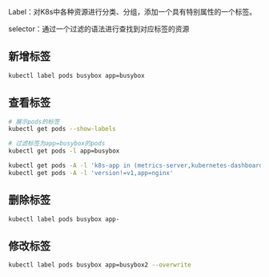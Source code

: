 Label：对K8s中各种资源进行分类、分组，添加一个具有特别属性的一个标签。

selector：通过一个过滤的语法进行查找到对应标签的资源

## 新增标签

```bash
kubectl label pods busybox app=busybox
```

## 查看标签

```bash
# 展示pods的标签
kubectl get pods --show-labels

# 过滤标签为app=busybox的pods
kubectl get pods -l app=busybox

kubectl get pods -A -l 'k8s-app in (metrics-server,kubernetes-dashboard)'
kubectl get pods -A -l 'version!=v1,app=nginx'

```

## 删除标签

```bash
kubectl label pods busybox app-
```

## 修改标签

```bash
kubectl label pods busybox app=busybox2 --overwrite
```

